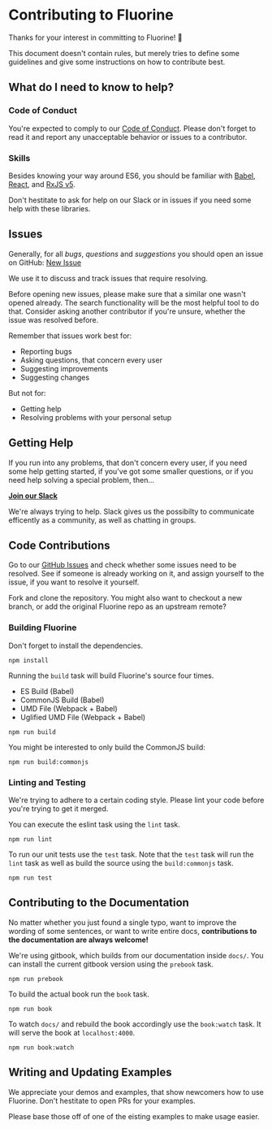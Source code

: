 # Contributing to Fluorine

Thanks for your interest in committing to Fluorine! :sparkling_heart:

This document doesn't contain rules, but merely tries to define some guidelines and
give some instructions on how to contribute best.

## What do I need to know to help?

### Code of Conduct

You're expected to comply to our [Code of Conduct](CODE_OF_CONDUCT.md).
Please don't forget to read it and report any unacceptable behavior or
issues to a contributor.

### Skills

Besides knowing your way around ES6, you should be familiar with
[Babel](https://babeljs.io),
[React](https://reactjs.com), and
[RxJS v5](https://github.com/ReactiveX/RxJS).

Don't hestitate to ask for help on our Slack or in issues if you need
some help with these libraries.

## Issues

Generally, for all *bugs*, *questions* and *suggestions* you should open
an issue on GitHub: [New Issue](https://github.com/philpl/fluorine/issues/new)

We use it to discuss and track issues that require resolving.

Before opening new issues, please make sure that a similar one wasn't
opened already. The search functionality will be the most helpful tool
to do that. Consider asking another contributor if you're unsure,
whether the issue was resolved before.

Remember that issues work best for:

- Reporting bugs
- Asking questions, that concern every user
- Suggesting improvements
- Suggesting changes

But not for:

- Getting help
- Resolving problems with your personal setup

## Getting Help

If you run into any problems, that don't concern every user, if you need
some help getting started, if you've got some smaller questions, or
if you need help solving a special problem, then...

[**Join our Slack**](http://fluorinejs.org)

We're always trying to help. Slack gives us the possibilty to communicate
efficently as a community, as well as chatting in groups.

## Code Contributions

Go to our [GitHub Issues](https://github.com/philpl/fluorine/issues) and
check whether some issues need to be resolved. See if someone is already
working on it, and assign yourself to the issue, if you want to resolve
it yourself.

Fork and clone the repository. You might also want to checkout a new
branch, or add the original Fluorine repo as an upstream remote?

### Building Fluorine

Don't forget to install the dependencies.

```
npm install
```

Running the `build` task will build Fluorine's source four times.

- ES Build (Babel)
- CommonJS Build (Babel)
- UMD File (Webpack + Babel)
- Uglified UMD File (Webpack + Babel)

```
npm run build
```

You might be interested to only build the CommonJS build:

```
npm run build:commonjs
```

### Linting and Testing

We're trying to adhere to a certain coding style. Please lint your
code before you're trying to get it merged.

You can execute the eslint task using the `lint` task.

```
npm run lint
```

To run our unit tests use the `test` task. Note that the `test` task
will run the `lint` task as well as build the source using the `build:commonjs`
task.

```
npm run test
```

## Contributing to the Documentation

No matter whether you just found a single typo, want to improve the wording of some
sentences, or want to write entire docs, **contributions to the documentation are
always welcome!**

We're using gitbook, which builds from our documentation inside `docs/`. You can install
the current gitbook version using the `prebook` task.

```
npm run prebook
```

To build the actual book run the `book` task.

```
npm run book
```

To watch `docs/` and rebuild the book accordingly use the `book:watch` task. It will
serve the book at `localhost:4000`.

```
npm run book:watch
```

## Writing and Updating Examples

We appreciate your demos and examples, that show newcomers how to use Fluorine.
Don't hestitate to open PRs for your examples.

Please base those off of one of the eisting examples to make usage easier.

